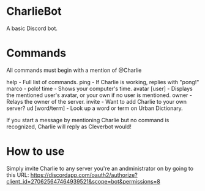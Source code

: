 # CharlieBot
A basic Discord bot.

# Commands
All commands must begin with a mention of @Charlie 
 
 help - Full list of commands. 
 ping - If Charlie is working, replies with "pong!" 
 marco - polo! 
 time - Shows your computer's time. 
 avatar [user] - Displays the mentioned user's avatar, or your own if no user is mentioned. 
 owner - Relays the owner of the server. 
 invite - Want to add Charlie to your own server? 
 ud [word/term] - Look up a word or term on Urban Dictionary. 
 
 If you start a message by mentioning Charlie but no command is recognized, Charlie will reply as Cleverbot would!
 
 # How to use
 Simply invite Charlie to any server you're an andministrator on by going to this URL:
 https://discordapp.com/oauth2/authorize?client_id=270625647464939521&scope=bot&permissions=8
